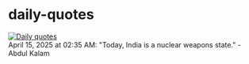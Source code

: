 # daily-quotes
[![Daily quotes](https://github.com/ceepu8/daily-quotes/actions/workflows/daily-quote.yml/badge.svg)](https://github.com/ceepu8/daily-quotes/actions/workflows/daily-quote.yml)<br/>
April 15, 2025 at 02:35 AM: "Today, India is a nuclear weapons state." - Abdul Kalam
